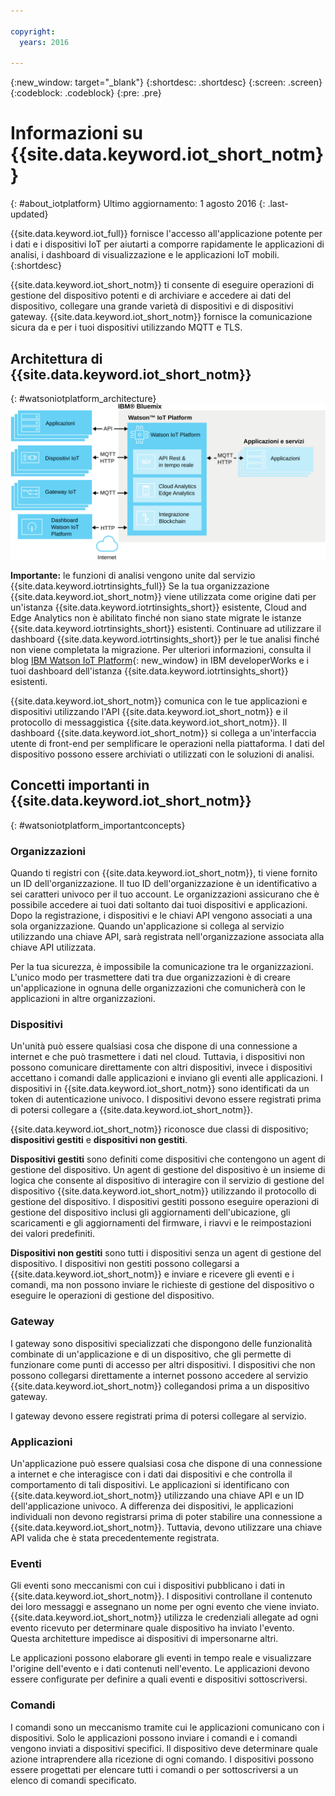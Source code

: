 ```yaml
---

copyright:
  years: 2016

---
```


{:new_window: target="\_blank"}
{:shortdesc: .shortdesc}
{:screen: .screen}
{:codeblock: .codeblock}
{:pre: .pre}

# Informazioni su {{site.data.keyword.iot_short_notm}}
{: #about_iotplatform}
Ultimo aggiornamento: 1 agosto 2016
{: .last-updated}

{{site.data.keyword.iot_full}} fornisce l'accesso all'applicazione potente per i dati e i dispositivi IoT per aiutarti a comporre rapidamente le applicazioni di analisi, i dashboard di visualizzazione e le applicazioni IoT mobili.
{:shortdesc}

{{site.data.keyword.iot_short_notm}} ti consente di eseguire operazioni di gestione del dispositivo potenti e di archiviare e accedere ai dati del dispositivo, collegare una grande varietà di dispositivi e di dispositivi gateway. {{site.data.keyword.iot_short_notm}} fornisce la comunicazione sicura da e per i tuoi dispositivi utilizzando MQTT e TLS.

## Architettura di {{site.data.keyword.iot_short_notm}}
{: #watsoniotplatform_architecture}
![Architettura IBM Watson IoT Platform](images/architecture_platform.svg "Architettura Watson IoT Platform")

**Importante:** le funzioni di analisi vengono unite dal servizio {{site.data.keyword.iotrtinsights_full}} Se la tua organizzazione {{site.data.keyword.iot_short_notm}} viene utilizzata come origine dati per un'istanza {{site.data.keyword.iotrtinsights_short}} esistente, Cloud and Edge Analytics non è abilitato finché non siano state migrate le istanze {{site.data.keyword.iotrtinsights_short}} esistenti. Continuare ad utilizzare il dashboard {{site.data.keyword.iotrtinsights_short}} per le tue analisi finché non viene completata la migrazione. Per ulteriori informazioni, consulta il blog [IBM Watson IoT Platform](https://developer.ibm.com/iotplatform/2016/04/28/iot-real-time-insights-and-watson-iot-platform-a-match-made-in-heaven/){: new_window} in IBM developerWorks e i tuoi dashboard dell'istanza {{site.data.keyword.iotrtinsights_short}} esistenti.  

{{site.data.keyword.iot_short_notm}} comunica con le tue applicazioni e dispositivi utilizzando l'API {{site.data.keyword.iot_short_notm}} e il protocollo di messaggistica {{site.data.keyword.iot_short_notm}}. Il dashboard {{site.data.keyword.iot_short_notm}} si collega a un'interfaccia utente di front-end per semplificare le operazioni nella piattaforma. I dati del dispositivo possono essere archiviati o utilizzati con le soluzioni di analisi.

## Concetti importanti in {{site.data.keyword.iot_short_notm}}
{: #watsoniotplatform_importantconcepts}

### Organizzazioni

Quando ti registri con {{site.data.keyword.iot_short_notm}}, ti viene fornito un ID dell'organizzazione. Il tuo ID dell'organizzazione è un identificativo a sei caratteri univoco per il tuo account. Le organizzazioni assicurano che è possibile accedere ai tuoi dati soltanto dai tuoi dispositivi e applicazioni. Dopo la registrazione, i dispositivi e le chiavi API vengono associati a una sola organizzazione. Quando un'applicazione si collega al servizio utilizzando una chiave API, sarà registrata nell'organizzazione associata alla chiave API utilizzata.

Per la tua sicurezza, è impossibile la comunicazione tra le organizzazioni. L'unico modo per trasmettere dati tra due organizzazioni è di creare un'applicazione in ognuna delle organizzazioni che comunicherà con le applicazioni in altre organizzazioni.

### Dispositivi

Un'unità può essere qualsiasi cosa che dispone di una connessione a internet e che può trasmettere i dati nel cloud. Tuttavia, i dispositivi non possono comunicare direttamente con altri dispositivi, invece i dispositivi accettano i comandi dalle applicazioni e inviano gli eventi alle applicazioni. I dispositivi in {{site.data.keyword.iot_short_notm}} sono identificati da un token di autenticazione univoco. I dispositivi devono essere registrati prima di potersi collegare a {{site.data.keyword.iot_short_notm}}.

{{site.data.keyword.iot_short_notm}} riconosce due classi di dispositivo; **dispositivi gestiti** e **dispositivi non gestiti**.

**Dispositivi gestiti** sono definiti come dispositivi che contengono un agent di gestione del dispositivo. Un agent di gestione del dispositivo è un insieme di logica che consente al dispositivo di interagire con il servizio di gestione del dispositivo {{site.data.keyword.iot_short_notm}} utilizzando il protocollo di gestione del dispositivo. I dispositivi gestiti possono eseguire operazioni di gestione del dispositivo inclusi gli aggiornamenti dell'ubicazione, gli scaricamenti e gli aggiornamenti del firmware, i riavvi e le reimpostazioni dei valori predefiniti.

**Dispositivi non gestiti** sono tutti i dispositivi senza un agent di gestione del dispositivo. I dispositivi non gestiti possono collegarsi a {{site.data.keyword.iot_short_notm}} e inviare e ricevere gli eventi e i comandi, ma non possono inviare le richieste di gestione del dispositivo o eseguire le operazioni di gestione del dispositivo.

### Gateway

I gateway sono dispositivi specializzati che dispongono delle funzionalità combinate di un'applicazione e di un dispositivo, che gli permette di funzionare come punti di accesso per altri dispositivi. I dispositivi che non possono collegarsi direttamente a internet possono accedere al servizio {{site.data.keyword.iot_short_notm}} collegandosi prima a un dispositivo gateway.

I gateway devono essere registrati prima di potersi collegare al servizio.

### Applicazioni

Un'applicazione può essere qualsiasi cosa che dispone di una connessione a internet e che interagisce con i dati dai dispositivi e che controlla il comportamento di tali dispositivi. Le applicazioni si identificano con {{site.data.keyword.iot_short_notm}} utilizzando una chiave API e un ID dell'applicazione univoco. A differenza dei dispositivi, le applicazioni individuali non devono registrarsi prima di poter stabilire una connessione a {{site.data.keyword.iot_short_notm}}. Tuttavia, devono utilizzare una chiave API valida che è stata precedentemente registrata.

### Eventi

Gli eventi sono meccanismi con cui i dispositivi pubblicano i dati in {{site.data.keyword.iot_short_notm}}. I dispositivi controllane il contenuto dei loro messaggi e assegnano un nome per ogni evento che viene inviato. {{site.data.keyword.iot_short_notm}} utilizza le credenziali allegate ad ogni evento ricevuto per determinare quale dispositivo ha inviato l'evento. Questa architetture impedisce ai dispositivi di impersonarne altri.

Le applicazioni possono elaborare gli eventi in tempo reale e visualizzare l'origine dell'evento e i dati contenuti nell'evento. Le applicazioni devono essere configurate per definire a quali eventi e dispositivi sottoscriversi.

### Comandi

I comandi sono un meccanismo tramite cui le applicazioni comunicano con i dispositivi. Solo le applicazioni possono inviare i comandi e i comandi vengono inviati a dispositivi specifici. Il dispositivo deve determinare quale azione intraprendere alla ricezione di ogni comando. I dispositivi possono essere progettati per elencare tutti i comandi o per sottoscriversi a un elenco di comandi specificato.
